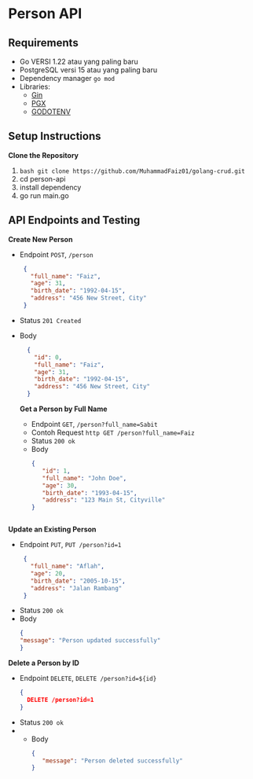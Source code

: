 # Person API

## Requirements

- Go VERSI 1.22 atau yang paling baru
- PostgreSQL versi 15 atau yang paling baru
- Dependency manager `go mod`
- Libraries:
  - [Gin](https://github.com/gin-gonic/gin)
  - [PGX](https://github.com/jackc/pgx)
  - [GODOTENV](https://github.com/joho/godotenv)

## Setup Instructions
**Clone the Repository**
1.  ```bash git clone https://github.com/MuhammadFaiz01/golang-crud.git```
2. cd person-api
3. install dependency
4. go run main.go

## API Endpoints and Testing
  **Create New Person**
- Endpoint `POST`, `/person`
   ```json
    {
      "full_name": "Faiz",
      "age": 31,
      "birth_date": "1992-04-15",
      "address": "456 New Street, City"
    }
    ```
- Status `201 Created`
- Body
  ```json
    {
      "id": 0,
      "full_name": "Faiz",
      "age": 31,
      "birth_date": "1992-04-15",
      "address": "456 New Street, City"
    }
  ```

  **Get a Person by Full Name**
  - Endpoint `GET`, `/person?full_name=Sabit`
  - Contoh Request `http GET /person?full_name=Faiz`
  - Status `200 ok`
  - Body
     ```json
    {
        "id": 1,
        "full_name": "John Doe",
        "age": 30,
        "birth_date": "1993-04-15",
        "address": "123 Main St, Cityville"
    }
  ```
**Update an Existing Person**
- Endpoint `PUT`, `PUT /person?id=1`
   ```json
    {
      "full_name": "Aflah",
      "age": 20,
      "birth_date": "2005-10-15",
      "address": "Jalan Rambang"
    }
    ```
- Status `200 ok`
- Body
     ```json
    {
     "message": "Person updated successfully"
    }
  ```
     
**Delete a Person by ID**
- Endpoint `DELETE`, `DELETE /person?id=${id}`
    ```json
    {
      DELETE /person?id=1
    }
    ```
- Status `200 ok`
- - Body
     ```json
    {
        "message": "Person deleted successfully"
    }
  ```
